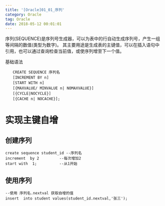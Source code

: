 ```yaml
---
title: '[Oracle]01_01_序列'
category: Oracle
tag: Oracle
date: 2018-05-12 00:01:01
---
```


序列(SEQUENCE)是序列号生成器，可以为表中的行自动生成序列号，产生一组等间隔的数值(类型为数字)。
其主要用途是生成表的主键值，可以在插入语句中引用，也可以通过查询检查当前值，或使序列增至下一个值。

基础语法

```
　　CREATE SEQUENCE 序列名
　　[INCREMENT BY n]
　　[START WITH n]
　　[{MAXVALUE/ MINVALUE n| NOMAXVALUE}]
　　[{CYCLE|NOCYCLE}]
　　[{CACHE n| NOCACHE}];
```

# 实现主键自增

## 创建序列

```
create sequence student_id --序列名
increment  by 2         --每次增加2
start with  1;          --从1开始
```

## 使用序列

```
--使用 序列名.nextval 获取自增的值
insert  into student values(student_id.nextval,'张三');
```

